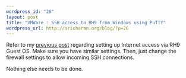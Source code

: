 ```yaml
--- 
wordpress_id: "26"
layout: post
title: "VMWare : SSH access to RH9 from Windows using PuTTY"
wordpress_url: http://sricharan.org/blog/?p=26
---
```

Refer to my <a href="http://sricharan-log.blogspot.com/2006/11/vmware-internet-access-from-guest-vm.html">previous post</a> regarding setting up Internet access via RH9 Guest OS. Make sure you have similar settings. Then, just change the firewall settings to allow incoming SSH connections.

Nothing else needs to be done.
